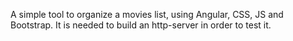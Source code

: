 A simple tool to organize a movies list, using Angular, CSS, JS and Bootstrap.
It is needed to build an http-server in order to test it.

